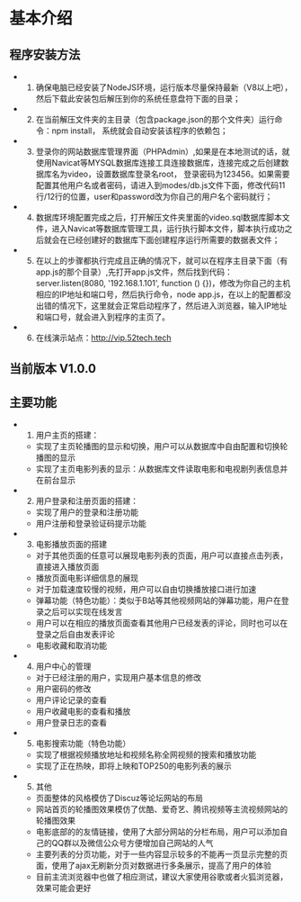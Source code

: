 # 基本介绍

## 程序安装方法

 - 1. 确保电脑已经安装了NodeJS环境，运行版本尽量保持最新（V8以上吧），然后下载此安装包后解压到你的系统任意盘符下面的目录；
 - 2. 在当前解压文件夹的主目录（包含package.json的那个文件夹）运行命令：npm install， 系统就会自动安装该程序的依赖包；
 - 3. 登录你的网站数据库管理界面（PHPAdmin）,如果是在本地测试的话，就使用Navicat等MYSQL数据库连接工具连接数据库，连接完成之后创建数据库名为video，设置数据库登录名root， 登录密码为123456。如果需要配置其他用户名或者密码，请进入到modes/db.js文件下面，修改代码11行/12行的位置，user和password改为你自己的用户名个密码就行；
 - 4. 数据库环境配置完成之后，打开解压文件夹里面的video.sql数据库脚本文件，进入Navicat等数据库管理工具，运行执行脚本文件，脚本执行成功之后就会在已经创建好的数据库下面创建程序运行所需要的数据表文件；
 - 5. 在以上的步骤都执行完成且正确的情况下，就可以在程序主目录下面（有app.js的那个目录）,先打开app.js文件，然后找到代码：server.listen(8080, '192.168.1.101', function () {})，修改为你自己的主机相应的IP地址和端口号，然后执行命令，node app.js，在以上的配置都没出错的情况下，这里就会正常启动程序了，然后进入浏览器，输入IP地址和端口号，就会进入到程序的主页了。
 - 6. 在线演示站点：http://vip.52tech.tech



## 当前版本 V1.0.0
## 主要功能
 - 1. 用户主页的搭建：
    - 实现了主页轮播图的显示和切换，用户可以从数据库中自由配置和切换轮播图的显示
    - 实现了主页电影列表的显示：从数据库文件读取电影和电视剧列表信息并在前台显示
 - 2. 用户登录和注册页面的搭建：
    - 实现了用户的登录和注册功能
    - 用户注册和登录验证码提示功能
 - 3. 电影播放页面的搭建
    - 对于其他页面的任意可以展现电影列表的页面，用户可以直接点击列表，直接进入播放页面
    - 播放页面电影详细信息的展现
    - 对于加载速度较慢的视频，用户可以自由切换播放接口进行加速
    - 弹幕功能（特色功能）：类似于B站等其他视频网站的弹幕功能，用户在登录之后可以实现在线发言
    - 用户可以在相应的播放页面查看其他用户已经发表的评论，同时也可以在登录之后自由发表评论
    - 电影收藏和取消功能
 - 4. 用户中心的管理
    - 对于已经注册的用户，实现用户基本信息的修改
    - 用户密码的修改
    - 用户评论记录的查看
    - 用户收藏电影的查看和播放
    - 用户登录日志的查看
 - 5. 电影搜索功能（特色功能）
    - 实现了根据视频播放地址和视频名称全网视频的搜索和播放功能
    - 实现了正在热映，即将上映和TOP250的电影列表的展示
  - 5. 其他
    - 页面整体的风格模仿了Discuz等论坛网站的布局
    - 网站首页的轮播图效果模仿了优酷、爱奇艺、腾讯视频等主流视频网站的轮播图效果
    - 电影底部的的友情链接，使用了大部分网站的分栏布局，用户可以添加自己的QQ群以及微信公众号方便增加自己网站的人气
    - 主要列表的分页功能，对于一些内容显示较多的不能再一页显示完整的页面，使用了ajax无刷新分页对数据进行多条展示，提高了用户的体验
    - 目前主流浏览器中也做了相应测试，建议大家使用谷歌或者火狐浏览器，效果可能会更好


























